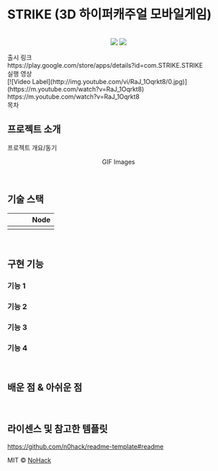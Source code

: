 # STRIKE (3D 하이퍼캐주얼 모바일게임)

<p align="center">
  <br>
  <img src="https://github.com/Ball-walkout/ball-walkout2/assets/60171052/c12316b0-27ad-4351-9d00-3d76738d93f4">
  <img src="https://github.com/Ball-walkout/ball-walkout2/assets/60171052/6c285037-096e-4ebe-87e5-3b992fce5cb9">
  <br>
</p>
출시 링크<br>
https://play.google.com/store/apps/details?id=com.STRIKE.STRIKE
<br>실행 영상<br>
[![Video Label](http://img.youtube.com/vi/RaJ_1Oqrkt8/0.jpg)](https://m.youtube.com/watch?v=RaJ_1Oqrkt8)
<br>
https://m.youtube.com/watch?v=RaJ_1Oqrkt8
<br>목차

## 프로젝트 소개

<p align="justify">
프로젝트 개요/동기
</p>

<p align="center">
GIF Images
</p>

<br>

## 기술 스택

|  |  |     |  Node   |
| :--------: | :--------: | :------: | :-----: |
|       |       |  |  |

<br>

## 구현 기능

### 기능 1

### 기능 2

### 기능 3

### 기능 4

<br>

## 배운 점 & 아쉬운 점

<p align="justify">

</p>

<br>

## 라이센스 및 참고한 템플릿
https://github.com/n0hack/readme-template#readme

MIT &copy; [NoHack](mailto:lbjp114@gmail.com)

<!-- Stack Icon Refernces -->

[node]: /images/stack/node.svg

